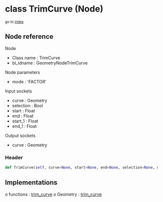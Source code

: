 # class TrimCurve (Node)

<sub>go to [index](/docs/index.md)</sub>

## Node reference

Node
 - Class name : TrimCurve
 - bl_idname : GeometryNodeTrimCurve

Node parameters
 - mode : 'FACTOR'

Input sockets
 - curve : Geometry
 - selection : Bool
 - start : Float
 - end : Float
 - start_1 : Float
 - end_1 : Float

Output sockets
 - curve : Geometry

### Header

``` python
def TrimCurve(self, curve=None, start=None, end=None, selection=None, mode='FACTOR', node_label=None, node_color=None):
```

## Implementations

o functions : [trim_curve](/docs/GeoNodes_classes/trim_curve.md)
o Geometry : [trim_curve](/docs/GeoNodes_classes/trim_curve.md) 

